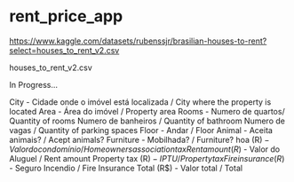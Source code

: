 # rent_price_app

https://www.kaggle.com/datasets/rubenssjr/brasilian-houses-to-rent?select=houses_to_rent_v2.csv

houses_to_rent_v2.csv

In Progress...

City - Cidade onde o imóvel está localizada / City where the property is located
Area - Área do imóvel / Property area
Rooms - Numero de quartos/ Quantity of rooms
Numero de banheiros / Quantity of bathroom
Numero de vagas / Quantity of parking spaces
Floor - Andar / Floor
Animal - Aceita animais? / Acept animals?
Furniture - Mobilhada? / Furniture?
hoa (R$) - Valor do condomínio / Homeowners association tax
Rent amount (R$) - Valor do Aluguel / Rent amount
Property tax (R$) - IPTU / Property tax
Fire insurance (R$) - Seguro Incendio / Fire Insurance
Total (R$) - Valor total / Total